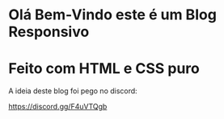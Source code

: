 # Olá Bem-Vindo este é um Blog Responsivo
# Feito com HTML e CSS puro

A ideia deste blog foi pego no discord:

https://discord.gg/F4uVTQgb

